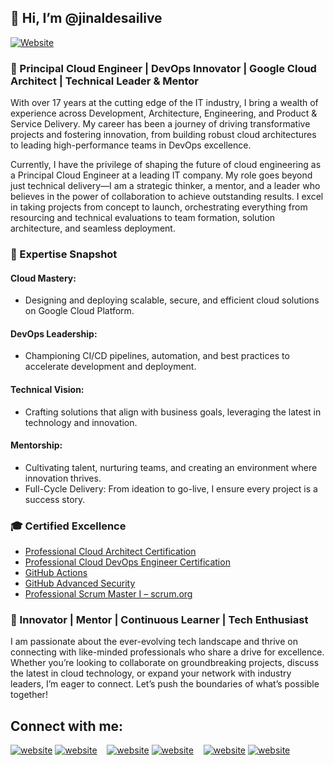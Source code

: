 ## 👋 Hi, I’m @jinaldesailive

[![Website](https://img.shields.io/website?label=jinaldesai.com&style=for-the-badge&url=https%3A%2F%2Fjinaldesai.com)](https://jinaldesai.com)

<!-- - 👀 I’m interested in System Design and Architecture, Google Cloud, DevOps, SRE, Best Practices, Security, etc.
- 🌱 I’m currently learning practical use cases of various GCP services (always learning), cost optimization, implementing best practices, implementing security on the cloud, etc.  -->

### 🚀 Principal Cloud Engineer | DevOps Innovator | Google Cloud Architect | Technical Leader & Mentor

With over 17 years at the cutting edge of the IT industry, I bring a wealth of experience across Development, Architecture, Engineering, and Product & Service Delivery. My career has been a journey of driving transformative projects and fostering innovation, from building robust cloud architectures to leading high-performance teams in DevOps excellence.

Currently, I have the privilege of shaping the future of cloud engineering as a Principal Cloud Engineer at a leading IT company. My role goes beyond just technical delivery—I am a strategic thinker, a mentor, and a leader who believes in the power of collaboration to achieve outstanding results. I excel in taking projects from concept to launch, orchestrating everything from resourcing and technical evaluations to team formation, solution architecture, and seamless deployment.

### 🔧 Expertise Snapshot

#### Cloud Mastery: 
- Designing and deploying scalable, secure, and efficient cloud solutions on Google Cloud Platform.

#### DevOps Leadership: 
- Championing CI/CD pipelines, automation, and best practices to accelerate development and deployment.

#### Technical Vision: 
- Crafting solutions that align with business goals, leveraging the latest in technology and innovation.

#### Mentorship: 
- Cultivating talent, nurturing teams, and creating an environment where innovation thrives.
- Full-Cycle Delivery: From ideation to go-live, I ensure every project is a success story.

### 🎓 Certified Excellence

- [Professional Cloud Architect Certification](https://www.credly.com/badges/29773667-ce0e-485f-ba03-a241fefd6a26)
- [Professional Cloud DevOps Engineer Certification](https://www.credly.com/badges/7a61edbd-4f35-4d89-8aec-4a7fea2d843d)
- [GitHub Actions](https://www.credly.com/badges/b2c81baf-1b3e-4668-af34-47a40fa27991)
- [GitHub Advanced Security](https://www.credly.com/badges/67530137-afea-4d25-89cb-fde3c4c08ba5)
- [Professional Scrum Master I – scrum.org](https://www.credly.com/badges/c1c7f1f8-307b-4651-991a-cf761d50ee1a)

### 🌟 Innovator | Mentor | Continuous Learner | Tech Enthusiast

I am passionate about the ever-evolving tech landscape and thrive on connecting with like-minded professionals who share a drive for excellence. Whether you’re looking to collaborate on groundbreaking projects, discuss the latest in cloud technology, or expand your network with industry leaders, I’m eager to connect. Let’s push the boundaries of what’s possible together!

## Connect with me:

[![website](https://github.com/jinaldesailive/social-icons/blob/master/SVG/Black/LinkedIN_black.svg)](https://linkedin.com/in/jinaldesailive#gh-light-mode-only)
[![website](https://github.com/jinaldesailive/social-icons/blob/master/SVG/White/LinkedIN_white.svg)](https://linkedin.com/in/jinaldesailive#gh-dark-mode-only)
&nbsp;&nbsp;
[![website](https://github.com/jinaldesailive/social-icons/blob/master/SVG/Black/Twitter_black.svg)](https://twitter.com/jinaldesailive#gh-light-mode-only)
[![website](https://github.com/jinaldesailive/social-icons/blob/master/SVG/White/Twitter_white.svg)](https://twitter.com/jinaldesailive#gh-dark-mode-only)
&nbsp;&nbsp;
[![website](https://github.com/jinaldesailive/social-icons/blob/master/SVG/Black/Instagram_black.svg)](https://instagram.com/jinaldesailive#gh-light-mode-only)
[![website](https://github.com/jinaldesailive/social-icons/blob/master/SVG/White/Instagram_white.svg)](https://instagram.com/jinaldesailive#gh-dark-mode-only)
